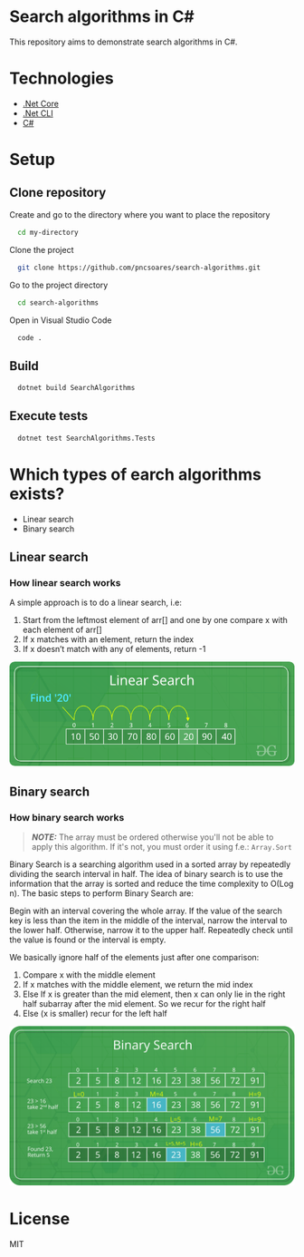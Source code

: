# Search algorithms in C#

This repository aims to demonstrate search algorithms in C#.

# Technologies

- [.Net Core](https://dotnet.microsoft.com/en-us/download)
- [.Net CLI](https://docs.microsoft.com/en-us/dotnet/core/tools/)
- [C#](https://docs.microsoft.com/en-us/dotnet/csharp/)

# Setup

## Clone repository

Create and go to the directory where you want to place the repository

```bash
  cd my-directory
```

Clone the project

```bash
  git clone https://github.com/pncsoares/search-algorithms.git
```

Go to the project directory

```bash
  cd search-algorithms
```

Open in Visual Studio Code

```bash
  code .
```

## Build

```bash
  dotnet build SearchAlgorithms
```

## Execute tests

```bash
  dotnet test SearchAlgorithms.Tests
```

# Which types of earch algorithms exists?

- Linear search
- Binary search

## Linear search

### How linear search works

A simple approach is to do a linear search, i.e:
1. Start from the leftmost element of arr[] and one by one compare x with each element of arr[]
1. If x matches with an element, return the index
1. If x doesn’t match with any of elements, return -1

![linear search](public/linear-search.png)

## Binary search

### How binary search works

> **_NOTE:_** The array must be ordered otherwise you'll not be able to apply this algorithm. If it's not, you must order it using f.e.: `Array.Sort`

Binary Search is a searching algorithm used in a sorted array by repeatedly dividing the search interval in half. The idea of binary search is to use the information that the array is sorted and reduce the time complexity to O(Log n). The basic steps to perform Binary Search are:

Begin with an interval covering the whole array. 
If the value of the search key is less than the item in the middle of the interval, narrow the interval to the lower half. 
Otherwise, narrow it to the upper half. 
Repeatedly check until the value is found or the interval is empty.

We basically ignore half of the elements just after one comparison:
1. Compare x with the middle element
1. If x matches with the middle element, we return the mid index
1. Else If x is greater than the mid element, then x can only lie in the right half subarray after the mid element. So we recur for the right half
1. Else (x is smaller) recur for the left half

![binary search](public/binary-search.png)

# License

MIT